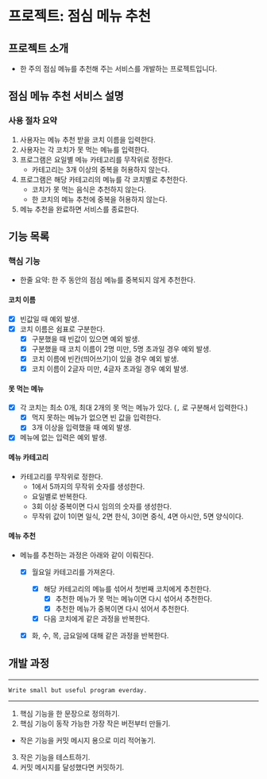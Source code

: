 # 프로젝트: 점심 메뉴 추천

## 프로젝트 소개
- 한 주의 점심 메뉴를 추천해 주는 서비스를 개발하는 프로젝트입니다.

## 점심 메뉴 추천 서비스 설명

### 사용 절차 요약
1. 사용자는 메뉴 추천 받을 코치 이름을 입력한다.
2. 사용자는 각 코치가 못 먹는 메뉴를 입력한다.
3. 프로그램은 요일별 메뉴 카테고리를 무작위로 정한다.
   - 카테고리는 3개 이상의 중복을 허용하지 않는다.
4. 프로그램은 해당 카테고리의 메뉴를 각 코치별로 추천한다.
   - 코치가 못 먹는 음식은 추천하지 않는다.
   - 한 코치의 메뉴 추천에 중복을 허용하지 않는다.
5. 메뉴 추천을 완료하면 서비스를 종료한다.


## 기능 목록

### 핵심 기능

- 한줄 요약: 한 주 동안의 점심 메뉴를 중복되지 않게 추천한다.

#### 코치 이름
- [x] 빈값일 때 예외 발생.
- [x] 코치 이름은 쉼표로 구분한다.
  - [x] 구분했을 때 빈값이 있으면 예외 발생.
  - [x] 구분했을 때 코치 이름이 2명 미만, 5명 초과일 경우 예외 발생.
  - [x] 코치 이름에 빈칸(띄어쓰기)이 있을 경우 예외 발생.
  - [x] 코치 이름이 2글자 미만, 4글자 초과일 경우 예외 발생.

#### 못 먹는 메뉴
- [x] 각 코치는 최소 0개, 최대 2개의 못 먹는 메뉴가 있다. (`,` 로 구분해서 입력한다.)
    - [x] 먹지 못하는 메뉴가 없으면 빈 값을 입력한다.
    - [x] 3개 이상을 입력했을 때 예외 발생.
- [x] 메뉴에 없는 입력은 예외 발생.

#### 메뉴 카테고리

- 카테고리를 무작위로 정한다.
  - 1에서 5까지의 무작위 숫자를 생성한다.
  - 요일별로 반복한다.
  - 3회 이상 중복이면 다시 임의의 숫자를 생성한다.
  - 무작위 값이 1이면 일식, 2면 한식, 3이면 중식, 4면 아시안, 5면 양식이다.

#### 메뉴 추천

- 메뉴를 추천하는 과정은 아래와 같이 이뤄진다.
  - [x] 월요일 카테고리를 가져온다.
    - [x] 해당 카테고리의 메뉴를 섞어서 첫번째 코치에게 추천한다.
      - [x] 추천한 메뉴가 못 먹는 메뉴이면 다시 섞어서 추천한다.
      - [x] 추천한 메뉴가 중복이면 다시 섞어서 추천한다.
    - [x] 다음 코치에게 같은 과정을 반복한다.
  - [x] 화, 수, 목, 금요일에 대해 같은 과정을 반복한다.


## 개발 과정

#### <Programming process>

---
    Write small but useful program everday.
---

1. 핵심 기능을 한 문장으로 정의하기.
2. 핵심 기능이 동작 가능한 가장 작은 버전부터 만들기.
- 작은 기능을 커밋 메시지 용으로 미리 적어놓기.
3. 작은 기능을 테스트하기.
4. 커밋 메시지를 달성했다면 커밋하기.
